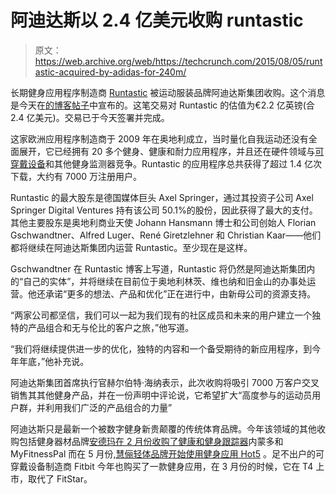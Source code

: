 # 阿迪达斯以 2.4 亿美元收购 runtastic 

> 原文：<https://web.archive.org/web/https://techcrunch.com/2015/08/05/runtastic-acquired-by-adidas-for-240m/>

长期健身应用程序制造商 [Runtastic](https://web.archive.org/web/20221225101644/https://techcrunch.com/tag/Runtastic/) 被运动服装品牌阿迪达斯集团收购。这个消息是今天在[的博客帖子](https://web.archive.org/web/20221225101644/http://blog.runtastic.com/en/runtastic-all-about/runtastic-joins-adidas-group/)中宣布的。这笔交易对 Runtastic 的估值为€2.2 亿英镑(合 2.4 亿美元)。交易已于今天签署并完成。

这家欧洲应用程序制造商于 2009 年在奥地利成立，当时量化自我运动还没有全面展开，它已经拥有 20 多个健身、健康和耐力应用程序，并且还在硬件领域与[可穿戴设备](https://web.archive.org/web/20221225101644/https://techcrunch.com/2014/07/31/runtastic-orbit-review/)和其他健身监测器竞争。Runtastic 的应用程序总共获得了超过 1.4 亿次下载，大约有 7000 万注册用户。

Runtastic 的最大股东是德国媒体巨头 Axel Springer，通过其投资子公司 Axel Springer Digital Ventures 持有该公司 50.1%的股份，因此获得了最大的支付。其他主要股东是奥地利商业天使 Johann Hansmann 博士和公司创始人 Florian Gschwandtner、Alfred Luger、René Giretzlehner 和 Christian Kaar——他们都将继续在阿迪达斯集团内运营 Runtastic。至少现在是这样。

Gschwandtner 在 Runtastic 博客上写道，Runtastic 将仍然是阿迪达斯集团内的“自己的实体”，并将继续在目前位于奥地利林茨、维也纳和旧金山的办事处运营。他还承诺“更多的想法、产品和优化”正在进行中，由新母公司的资源支持。

“两家公司都坚信，我们可以一起为我们现有的社区成员和未来的用户建立一个独特的产品组合和无与伦比的客户之旅，”他写道。

“我们将继续提供进一步的优化，独特的内容和一个备受期待的新应用程序，到今年年底，”他补充说。

阿迪达斯集团首席执行官赫尔伯特·海纳表示，此次收购将吸引 7000 万客户交叉销售其其他健身产品，并在一份声明中评论说，它希望扩大“高度参与的运动员用户群，并利用我们广泛的产品组合的力量”

阿迪达斯只是最新一个被数字健身新贵颠覆的传统体育品牌。今年该领域的其他收购包括健身器材品牌[安德玛在 2 月份收购了健康和健身跟踪器](https://web.archive.org/web/20221225101644/https://techcrunch.com/2015/02/04/athletic-apparel-company-under-armour-snatches-up-health-and-fitness-trackers-endomondo-and-myfitnesspal/)内蒙多和 MyFitnessPal 而在 5 月份,[慧俪轻体品牌开始使用健身应用 Hot5](https://web.archive.org/web/20221225101644/https://techcrunch.com/2015/05/04/weight-watchers-hot5/) 。足不出户的可穿戴设备制造商 Fitbit 今年也购买了一款健身应用，在 3 月份的时候，它在 T4 上市，取代了 FitStar。